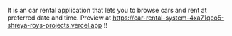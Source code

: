 It is an car rental application that lets you to browse cars and rent at preferred date and time.
Preview at https://car-rental-system-4xa71qeo5-shreya-roys-projects.vercel.app !!
